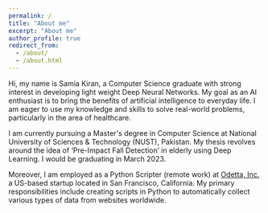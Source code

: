 ```yaml
---
permalink: /
title: "About me"
excerpt: "About me"
author_profile: true
redirect_from: 
  - /about/
  - /about.html
---
```


Hi, my name is Samia Kiran, a Computer Science graduate with strong interest in developing light weight Deep Neural Networks. My goal as an AI enthusiast is to bring the benefits of artificial intelligence to everyday life. I am eager to use my knowledge and skills to solve real-world problems, particularly in the area of healthcare.

I am currently pursuing a Master's degree in Computer Science at National University of Sciences & Technology (NUST), Pakistan. My thesis revolves around the idea of  ‘Pre-Impact Fall Detection’ in elderly using Deep Learning. I would be graduating in March 2023. 

Moreover, I am employed as a Python Scripter (remote work) at [Odetta, Inc.](https://odetta.ai/) a US-based startup located in San Francisco, California. My primary responsibilities include creating scripts in Python to automatically collect various types of data from websites worldwide.
